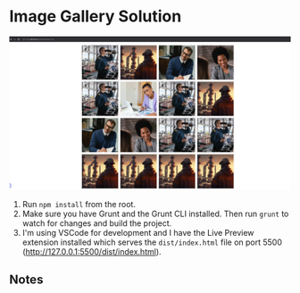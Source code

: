 # Image Gallery Solution

![image](demo.png)

1. Run `npm install` from the root.
2. Make sure you have Grunt and the Grunt CLI installed. Then run `grunt` to watch for changes and build the project.
3. I'm using VSCode for development and I have the Live Preview extension installed which serves the `dist/index.html` file on port 5500 (<http://127.0.0.1:5500/dist/index.html>).

## Notes
